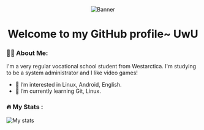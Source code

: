 <p align="center">
  <img src="https://media.tenor.com/kCZjTqCKiggAAAAC/hug.gif" alt="Banner">
</p>
<h1 align="center">
  Welcome to my GitHub profile~ UwU
</h1>

### :man_technologist: About Me:
I'm a very regular vocational school student from Westarctica. I'm studying to be a system administrator and I like video games!
- 👀 I’m interested in Linux, Android, English.
- 🌱 I’m currently learning Git, Linux.

### :fire: My Stats :
![My stats](https://github-readme-stats.vercel.app/api?username=ratatouille100&show_icons=true&theme=dark)
